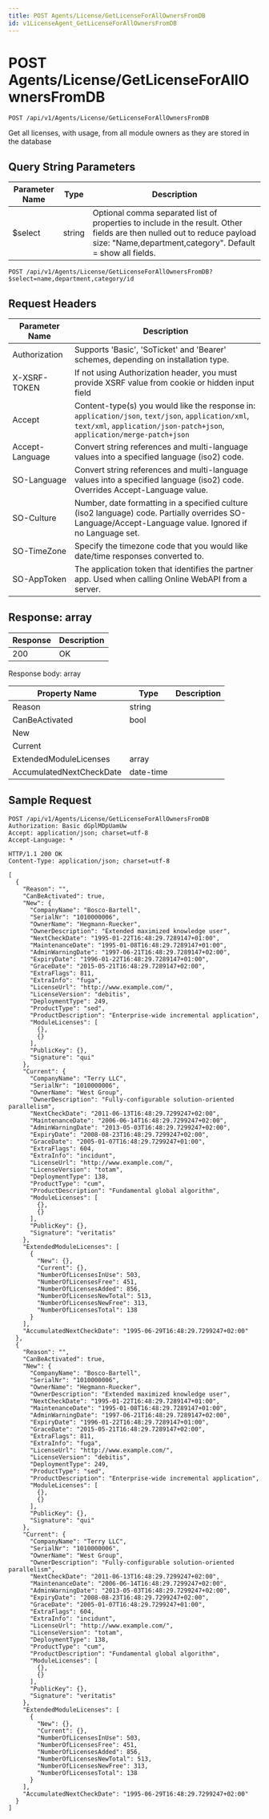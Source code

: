 ```yaml
---
title: POST Agents/License/GetLicenseForAllOwnersFromDB
id: v1LicenseAgent_GetLicenseForAllOwnersFromDB
---
```


# POST Agents/License/GetLicenseForAllOwnersFromDB

```http
POST /api/v1/Agents/License/GetLicenseForAllOwnersFromDB
```

Get all licenses, with usage, from all module owners as they are stored in the database







## Query String Parameters

| Parameter Name | Type |  Description |
|----------------|------|--------------|
| $select | string |  Optional comma separated list of properties to include in the result. Other fields are then nulled out to reduce payload size: "Name,department,category". Default = show all fields. |

```http
POST /api/v1/Agents/License/GetLicenseForAllOwnersFromDB?$select=name,department,category/id
```


## Request Headers

| Parameter Name | Description |
|----------------|-------------|
| Authorization  | Supports 'Basic', 'SoTicket' and 'Bearer' schemes, depending on installation type. |
| X-XSRF-TOKEN   | If not using Authorization header, you must provide XSRF value from cookie or hidden input field |
| Accept         | Content-type(s) you would like the response in: `application/json`, `text/json`, `application/xml`, `text/xml`, `application/json-patch+json`, `application/merge-patch+json` |
| Accept-Language | Convert string references and multi-language values into a specified language (iso2) code. |
| SO-Language | Convert string references and multi-language values into a specified language (iso2) code. Overrides Accept-Language value. |
| SO-Culture | Number, date formatting in a specified culture (iso2 language) code. Partially overrides SO-Language/Accept-Language value. Ignored if no Language set. |
| SO-TimeZone | Specify the timezone code that you would like date/time responses converted to. |
| SO-AppToken | The application token that identifies the partner app. Used when calling Online WebAPI from a server. |


## Response: array



| Response | Description |
|----------------|-------------|
| 200 | OK |

Response body: array

| Property Name | Type |  Description |
|----------------|------|--------------|
| Reason | string |  |
| CanBeActivated | bool |  |
| New |  |  |
| Current |  |  |
| ExtendedModuleLicenses | array |  |
| AccumulatedNextCheckDate | date-time |  |

## Sample Request

```http!
POST /api/v1/Agents/License/GetLicenseForAllOwnersFromDB
Authorization: Basic dGplMDpUamUw
Accept: application/json; charset=utf-8
Accept-Language: *
```

```http_
HTTP/1.1 200 OK
Content-Type: application/json; charset=utf-8

[
  {
    "Reason": "",
    "CanBeActivated": true,
    "New": {
      "CompanyName": "Bosco-Bartell",
      "SerialNr": "1010000006",
      "OwnerName": "Hegmann-Ruecker",
      "OwnerDescription": "Extended maximized knowledge user",
      "NextCheckDate": "1995-01-22T16:48:29.7289147+01:00",
      "MaintenanceDate": "1995-01-08T16:48:29.7289147+01:00",
      "AdminWarningDate": "1997-06-21T16:48:29.7289147+02:00",
      "ExpiryDate": "1996-01-22T16:48:29.7289147+01:00",
      "GraceDate": "2015-05-21T16:48:29.7289147+02:00",
      "ExtraFlags": 811,
      "ExtraInfo": "fuga",
      "LicenseUrl": "http://www.example.com/",
      "LicenseVersion": "debitis",
      "DeploymentType": 249,
      "ProductType": "sed",
      "ProductDescription": "Enterprise-wide incremental application",
      "ModuleLicenses": [
        {},
        {}
      ],
      "PublicKey": {},
      "Signature": "qui"
    },
    "Current": {
      "CompanyName": "Terry LLC",
      "SerialNr": "1010000006",
      "OwnerName": "West Group",
      "OwnerDescription": "Fully-configurable solution-oriented parallelism",
      "NextCheckDate": "2011-06-13T16:48:29.7299247+02:00",
      "MaintenanceDate": "2006-06-14T16:48:29.7299247+02:00",
      "AdminWarningDate": "2013-05-03T16:48:29.7299247+02:00",
      "ExpiryDate": "2008-08-23T16:48:29.7299247+02:00",
      "GraceDate": "2005-01-07T16:48:29.7299247+01:00",
      "ExtraFlags": 604,
      "ExtraInfo": "incidunt",
      "LicenseUrl": "http://www.example.com/",
      "LicenseVersion": "totam",
      "DeploymentType": 138,
      "ProductType": "cum",
      "ProductDescription": "Fundamental global algorithm",
      "ModuleLicenses": [
        {},
        {}
      ],
      "PublicKey": {},
      "Signature": "veritatis"
    },
    "ExtendedModuleLicenses": [
      {
        "New": {},
        "Current": {},
        "NumberOfLicensesInUse": 503,
        "NumberOfLicensesFree": 451,
        "NumberOfLicensesAdded": 856,
        "NumberOfLicensesNewTotal": 513,
        "NumberOfLicensesNewFree": 313,
        "NumberOfLicensesTotal": 138
      }
    ],
    "AccumulatedNextCheckDate": "1995-06-29T16:48:29.7299247+02:00"
  },
  {
    "Reason": "",
    "CanBeActivated": true,
    "New": {
      "CompanyName": "Bosco-Bartell",
      "SerialNr": "1010000006",
      "OwnerName": "Hegmann-Ruecker",
      "OwnerDescription": "Extended maximized knowledge user",
      "NextCheckDate": "1995-01-22T16:48:29.7289147+01:00",
      "MaintenanceDate": "1995-01-08T16:48:29.7289147+01:00",
      "AdminWarningDate": "1997-06-21T16:48:29.7289147+02:00",
      "ExpiryDate": "1996-01-22T16:48:29.7289147+01:00",
      "GraceDate": "2015-05-21T16:48:29.7289147+02:00",
      "ExtraFlags": 811,
      "ExtraInfo": "fuga",
      "LicenseUrl": "http://www.example.com/",
      "LicenseVersion": "debitis",
      "DeploymentType": 249,
      "ProductType": "sed",
      "ProductDescription": "Enterprise-wide incremental application",
      "ModuleLicenses": [
        {},
        {}
      ],
      "PublicKey": {},
      "Signature": "qui"
    },
    "Current": {
      "CompanyName": "Terry LLC",
      "SerialNr": "1010000006",
      "OwnerName": "West Group",
      "OwnerDescription": "Fully-configurable solution-oriented parallelism",
      "NextCheckDate": "2011-06-13T16:48:29.7299247+02:00",
      "MaintenanceDate": "2006-06-14T16:48:29.7299247+02:00",
      "AdminWarningDate": "2013-05-03T16:48:29.7299247+02:00",
      "ExpiryDate": "2008-08-23T16:48:29.7299247+02:00",
      "GraceDate": "2005-01-07T16:48:29.7299247+01:00",
      "ExtraFlags": 604,
      "ExtraInfo": "incidunt",
      "LicenseUrl": "http://www.example.com/",
      "LicenseVersion": "totam",
      "DeploymentType": 138,
      "ProductType": "cum",
      "ProductDescription": "Fundamental global algorithm",
      "ModuleLicenses": [
        {},
        {}
      ],
      "PublicKey": {},
      "Signature": "veritatis"
    },
    "ExtendedModuleLicenses": [
      {
        "New": {},
        "Current": {},
        "NumberOfLicensesInUse": 503,
        "NumberOfLicensesFree": 451,
        "NumberOfLicensesAdded": 856,
        "NumberOfLicensesNewTotal": 513,
        "NumberOfLicensesNewFree": 313,
        "NumberOfLicensesTotal": 138
      }
    ],
    "AccumulatedNextCheckDate": "1995-06-29T16:48:29.7299247+02:00"
  }
]
```